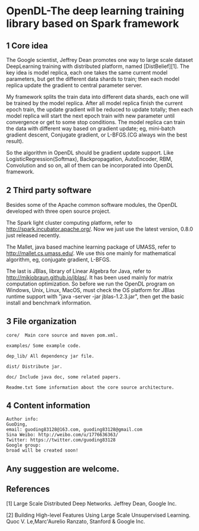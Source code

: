 # OpenDL-The deep learning training library based on Spark framework

## 1 Core idea

The Google scientist, Jeffrey Dean promotes one way to large scale dataset DeepLearning training with distributed platform, named [DistBelief][1]. The key idea is model replica, each one takes the same current model parameters, but get the different data shards to train; then each model replica update the gradient to central parameter server.

My framework splits the train data into different data shards, each one will be trained by the model replica. After all model replica finish the current epoch train, the update gradient will be reduced to update totally; then each model replica will start the next epoch train with new parameter until convergence or get to some stop conditions. The model replica can train the data with different way based on gradient update; eg, mini-batch gradient descent, Conjugate gradient, or L-BFGS.(CG always win the best result).

So the algorithm in OpenDL should be gradient update support. Like LogisticRegression(Softmax), Backpropagation, AutoEncoder, RBM, Convolution and so on, all of them can be incorporated into OpenDL framework. 

## 2 Third party software

Besides some of the Apache common software modules, the OpenDL developed with three open source project.
    
The Spark light cluster computing platform, refer to http://spark.incubator.apache.org/. Now we just use the latest version, 0.8.0 just released recently. 
    
The Mallet, java based machine learning package of UMASS, refer to http://mallet.cs.umass.edu/. We use this one mainly for mathematical algorithm, eg, conjugate gradient, L-BFGS. 
    
The last is JBlas, library of Linear Algebra for Java, refer to http://mikiobraun.github.io/jblas/. It has been used mainly for matrix computation optimization. So before we run the OpenDL program on Windows, Unix, Linux, MacOS, must check the OS platform for JBlas runtime support with "java -server -jar jblas-1.2.3.jar", then get the basic install and benchmark information. 

## 3 File organization

    core/  Main core source and maven pom.xml.

    examples/ Some example code. 

    dep_lib/ All dependency jar file.

    dist/ Distribute jar.

    doc/ Include java doc, some related papers.

    Readme.txt Some information about the core source architecture. 


## 4 Content information
    Author info:
    GuoDing, 
    email: guoding83128@163.com, guoding83128@gmail.com
    Sina Weibo: http://weibo.com/u/1776636363/
    Twitter: https://twitter.com/guoding83128 
    Google group:
    broad will be created soon! 

## Any suggestion are welcome. 

## References
[1] Large Scale Distributed Deep Networks. Jeffrey Dean, Google Inc.

[2] Building High-level Features Using Large Scale Unsupervised Learning. Quoc V. Le,Marc'Aurelio Ranzato, Stanford & Google Inc.
